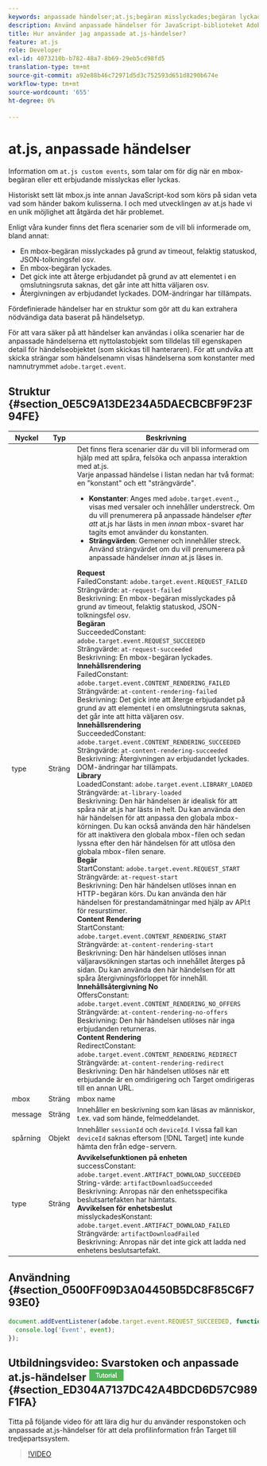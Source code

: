```yaml
---
keywords: anpassade händelser;at.js;begäran misslyckades;begäran lyckades;innehållsåtergivningen misslyckades;innehållsåtergivningen lyckades;biblioteket lästes in;begäran startades;återgivning av innehåll startades;återgivning av innehåll misslyckades;omdirigering av innehållsåtergivning
description: Använd anpassade händelser för JavaScript-biblioteket Adobe [!DNL Target] at.js som ska meddelas när en mbox-begäran eller ett erbjudande misslyckas eller lyckas.
title: Hur använder jag anpassade at.js-händelser?
feature: at.js
role: Developer
exl-id: 4073210b-b782-48a7-8b69-29eb5cd98fd5
translation-type: tm+mt
source-git-commit: a92e88b46c72971d5d3c752593d651d8290b674e
workflow-type: tm+mt
source-wordcount: '655'
ht-degree: 0%

---
```


# at.js, anpassade händelser

Information om `at.js custom events`, som talar om för dig när en mbox-begäran eller ett erbjudande misslyckas eller lyckas.

Historiskt sett lät mbox.js inte annan JavaScript-kod som körs på sidan veta vad som händer bakom kulisserna. I och med utvecklingen av at.js hade vi en unik möjlighet att åtgärda det här problemet.

Enligt våra kunder finns det flera scenarier som de vill bli informerade om, bland annat:

* En mbox-begäran misslyckades på grund av timeout, felaktig statuskod, JSON-tolkningsfel osv.
* En mbox-begäran lyckades.
* Det gick inte att återge erbjudandet på grund av att elementet i en omslutningsruta saknas, det går inte att hitta väljaren osv.
* Återgivningen av erbjudandet lyckades. DOM-ändringar har tillämpats.

Fördefinierade händelser har en struktur som gör att du kan extrahera nödvändiga data baserat på händelsetyp.

För att vara säker på att händelser kan användas i olika scenarier har de anpassade händelserna ett nyttolastobjekt som tilldelas till egenskapen detail för händelseobjektet (som skickas till hanteraren). För att undvika att skicka strängar som händelsenamn visas händelserna som konstanter med namnutrymmet `adobe.target.event`.

## Struktur {#section_0E5C9A13DE234A5DAECBCBF9F23F94FE}

| Nyckel | Typ | Beskrivning |
|--- |--- |--- |
| type | Sträng | Det finns flera scenarier där du vill bli informerad om hjälp med att spåra, felsöka och anpassa interaktion med at.js.<br>Varje anpassad händelse i listan nedan har två format: en &quot;konstant&quot; och ett &quot;strängvärde&quot;.<ul><li>**Konstanter**: Anges med  `adobe.target.event.`, visas med versaler och innehåller understreck. Om du vill prenumerera på anpassade händelser *efter att* at.js har lästs in men *innan* mbox-svaret har tagits emot använder du konstanten.</li><li>**Strängvärden**: Gemener och innehåller streck. Använd strängvärdet om du vill prenumerera på anpassade händelser *innan* at.js läses in.</li></ul>**Request**<br> FailedConstant:  `adobe.target.event.REQUEST_FAILED`<br>Strängvärde:  `at-request-failed`<br>Beskrivning: En mbox-begäran misslyckades på grund av timeout, felaktig statuskod, JSON-tolkningsfel osv.<br>**Begäran**<br> SucceededConstant:  `adobe.target.event.REQUEST_SUCCEEDED`<br>Strängvärde:  `at-request-succeeded`<br>Beskrivning: En mbox-begäran lyckades.<br>**Innehållsrendering**<br> FailedConstant:  `adobe.target.event.CONTENT_RENDERING_FAILED`<br>Strängvärde:  `at-content-rendering-failed`<br>Beskrivning: Det gick inte att återge erbjudandet på grund av att elementet i en omslutningsruta saknas, det går inte att hitta väljaren osv.<br>**Innehållsrendering**<br> SucceededConstant:  `adobe.target.event.CONTENT_RENDERING_SUCCEEDED`<br>Strängvärde:  `at-content-rendering-succeeded`<br>Beskrivning: Återgivningen av erbjudandet lyckades. DOM-ändringar har tillämpats.<br>**Library**<br> LoadedConstant:  `adobe.target.event.LIBRARY_LOADED`<br>Strängvärde:  `at-library-loaded`<br>Beskrivning: Den här händelsen är idealisk för att spåra när at.js har lästs in helt. Du kan använda den här händelsen för att anpassa den globala mbox-körningen. Du kan också använda den här händelsen för att inaktivera den globala mbox-filen och sedan lyssna efter den här händelsen för att utlösa den globala mbox-filen senare.<br>**Begär**<br> StartConstant:  `adobe.target.event.REQUEST_START`<br>Strängvärde:  `at-request-start`<br>Beskrivning: Den här händelsen utlöses innan en HTTP-begäran körs. Du kan använda den här händelsen för prestandamätningar med hjälp av API:t för resurstimer.<br>**Content Rendering**<br> StartConstant:  `adobe.target.event.CONTENT_RENDERING_START`<br>Strängvärde:  `at-content-rendering-start`<br>Beskrivning: Den här händelsen utlöses innan väljaravsökningen startas och innehållet återges på sidan. Du kan använda den här händelsen för att spåra återgivningsförloppet för innehåll.<br>**Innehållsåtergivning No**<br> OffersConstant:  `adobe.target.event.CONTENT_RENDERING_NO_OFFERS`<br>Strängvärde:  `at-content-rendering-no-offers`<br>Beskrivning: Den här händelsen utlöses när inga erbjudanden returneras.<br>**Content Rendering**<br> RedirectConstant:  `adobe.target.event.CONTENT_RENDERING_REDIRECT`<br>Strängvärde:  `at-content-rendering-redirect`<br>Beskrivning: Den här händelsen utlöses när ett erbjudande är en omdirigering och Target omdirigeras till en annan URL. |
| mbox | Sträng | mbox name |
| message | Sträng | Innehåller en beskrivning som kan läsas av människor, t.ex. vad som hände, felmeddelandet. |
| spårning | Objekt | Innehåller `sessionId` och `deviceId`. I vissa fall kan `deviceId` saknas eftersom [!DNL Target] inte kunde hämta den från edge-servern. |
| type | Sträng | **Avvikelsefunktionen på enheten**<br> successConstant:<br>`adobe.target.event.ARTIFACT_DOWNLOAD_SUCCEEDED`<br>String-värde:  `artifactDownloadSucceeded`<br>Beskrivning: Anropas när den enhetsspecifika beslutsartefakten har hämtats.<br>**Avvikelsen för enhetsbeslut**<br> misslyckadesKonstant:  `adobe.target.event.ARTIFACT_DOWNLOAD_FAILED`<br>Strängvärde:  `artifactDownloadFailed`<br>Beskrivning: Anropas när det inte gick att ladda ned enhetens beslutsartefakt. |

## Användning {#section_0500FF09D3A04450B5DC8F85C6F793E0}

```javascript
document.addEventListener(adobe.target.event.REQUEST_SUCCEEDED, function(event) { 
  console.log('Event', event); 
});
```

## Utbildningsvideo: Svarstoken och anpassade at.js-händelser ![självstudiemärke](/help/assets/tutorial.png) {#section_ED304A7137DC42A4BDCD6D57C989F1FA}

Titta på följande video för att lära dig hur du använder responstoken och anpassade at.js-händelser för att dela profilinformation från Target till tredjepartssystem.

>[!VIDEO](https://video.tv.adobe.com/v/23253/)
